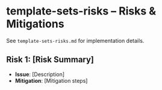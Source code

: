 # template-sets-risks – Risks & Mitigations

See `template-sets-risks.md` for implementation details.

## Risk 1: [Risk Summary]
- **Issue**: [Description]
- **Mitigation**: [Mitigation steps]